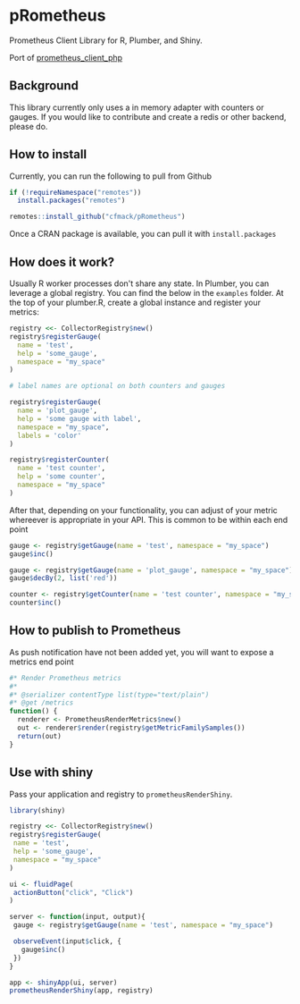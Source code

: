 # pRometheus

Prometheus Client Library for R, Plumber, and Shiny.

Port of [prometheus_client_php](https://github.com/endclothing/prometheus_client_php) 

## Background

This library currently only uses a in memory adapter with counters or gauges.  If you would like to contribute and create a redis or other backend, please do.   

## How to install

Currently, you can run the following to pull from Github

```R
if (!requireNamespace("remotes"))
  install.packages("remotes")

remotes::install_github("cfmack/pRometheus")
```

Once a CRAN package is available, you can pull it with `install.packages`

## How does it work?

Usually R worker processes don't share any state.   In Plumber, you can leverage a global registry.   You can find the below in the `examples` folder.  At the top of your plumber.R, create a global instance and register your metrics:

```R
registry <<- CollectorRegistry$new()
registry$registerGauge(
  name = 'test',
  help = 'some_gauge',
  namespace = "my_space"
)

# label names are optional on both counters and gauges

registry$registerGauge(
  name = 'plot_gauge',
  help = 'some gauge with label',
  namespace = "my_space",
  labels = 'color'
)

registry$registerCounter(
  name = 'test counter',
  help = 'some counter',
  namespace = "my_space"
)
```

After that, depending on your functionality, you can adjust of your metric whereever is appropriate in your API.   This is common to be within each end point

```R
gauge <- registry$getGauge(name = 'test', namespace = "my_space")
gauge$inc()

gauge <- registry$getGauge(name = 'plot_gauge', namespace = "my_space")
gauge$decBy(2, list('red'))

counter <- registry$getCounter(name = 'test counter', namespace = "my_space")
counter$inc()
```

## How to publish to Prometheus

As push notification have not been added yet, you will want to expose a metrics end point

```R
#* Render Prometheus metrics
#*
#* @serializer contentType list(type="text/plain")
#* @get /metrics
function() {
  renderer <- PrometheusRenderMetrics$new()
  out <- renderer$render(registry$getMetricFamilySamples())
  return(out)
}
``` 

## Use with shiny

Pass your application and registry to `prometheusRenderShiny`.

```r
library(shiny)

registry <<- CollectorRegistry$new()
registry$registerGauge(
 name = 'test',
 help = 'some_gauge',
 namespace = "my_space"
)

ui <- fluidPage(
 actionButton("click", "Click")
)

server <- function(input, output){
 gauge <- registry$getGauge(name = 'test', namespace = "my_space")

 observeEvent(input$click, {
   gauge$inc()
 })
}

app <- shinyApp(ui, server)
prometheusRenderShiny(app, registry)
```
